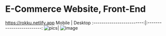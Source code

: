 # E-Commerce Website, Front-End
https://rokku.netlify.app
Mobile             |  Desktop
:-------------------------:|:-------------------------:
![pics](https://github.com/MoustAhmed/E-commerce-Website/assets/121663630/42780541-5752-4bf4-a7fa-c369b624c5b3)| ![image](https://github.com/MoustAhmed/E-commerce-Website/assets/121663630/670d8418-741c-4429-a6c1-93cfd792a728)
